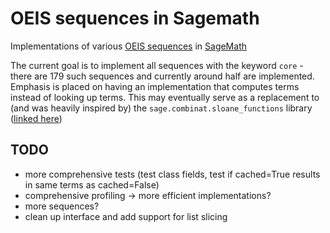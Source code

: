 # OEIS sequences in Sagemath

Implementations of various [OEIS sequences](https://oeis.org/) in [SageMath](https://www.sagemath.org/)

The current goal is to implement all sequences with the keyword `core` - there are 179 such sequences and currently around half are implemented. Emphasis is placed on having an implementation that computes terms instead of looking up terms. This may eventually serve as a replacement to (and was heavily inspired by) the `sage.combinat.sloane_functions` library ([linked here](https://github.com/sagemath/sage/blob/develop/src/sage/combinat/sloane_functions.py))

## TODO
 - more comprehensive tests (test class fields, test if cached=True results in same terms as cached=False)
 - comprehensive profiling -> more efficient implementations?
 - more sequences?
 - clean up interface and add support for list slicing
